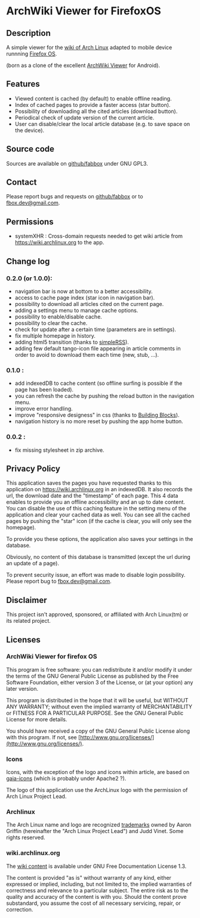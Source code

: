 ArchWiki Viewer for FirefoxOS
=============================

Description
-----------

A simple viewer for the [wiki of Arch Linux](https://wiki.archlinux.org)
adapted to mobile device runnning [Firefox OS](https://developer.mozilla.org/en-US/Firefox_OS).

(born as a clone of the excellent [ArchWiki Viewer](https://github.com/jtmcn/archwiki-viewer) for Android).

Features
--------
* Viewed content is cached (by default) to enable offline reading.
* Index of cached pages to provide a faster access (star button).
* Possibility of downloading all the cited articles (download button).
* Periodical check of update version of the current article.
* User can disable/clear the local article database (e.g. to save space on the device).

Source code
-----------
Sources are available on [github/fabbox](https://github.com/fabbox/ArchWiki-Viewer) under GNU GPL3.

Contact
--------
Please report bugs and requests on [github/fabbox](https://github.com/fabbox/ArchWiki-Viewer)
or to <fbox.dev@gmail.com>.

Permissions
-----------

* systemXHR : Cross-domain requests needed to get wiki article from
  https://wiki.archlinux.org to the app.

Change log
----------

### 0.2.0 (or 1.0.0):

* navigation bar is now at bottom to a better accessibility.
* access to cache page index (star icon in navigation bar).
* possibility to download all articles cited on the current page.
* adding a settings menu to manage cache options.
* possibility to enable/disable cache.
* possibility to clear the cache.
* check for update after a certain time (parameters are in settings).
* fix multiple homepage in history.
* adding html5 transition (thanks to [simpleRSS](http://simpleress.user1.be/)).
* adding few default tango-icon file appearing in article comments in order to avoid to download them each time (new, stub, ...).

### 0.1.0 :

* add indexedDB to cache content (so offline surfing is possible if the page has been loaded).
* you can refresh the cache by pushing the reload button in the navigation menu.
* improve error handling.
* improve "responsive designess" in css (thanks to [Building Blocks](http://buildingfirefoxos.com)).
* navigation history is no more reset by pushing the app home button.

### 0.0.2 :

* fix missing stylesheet in zip archive.


Privacy Policy
--------------

This application saves the pages you have requested thanks to this application
on https://wiki.archlinux.org in an indexedDB.
It also records the url, the download date and the "timestamp" of each page.
This 4 data enables to provide you an offline accessibility
and an up to date content. You can disable the use of this caching feature in
the setting menu of the application and clear your cached data as well.
You can see all the cached pages by pushing the "star" icon (if the cache is
clear, you will only see the homepage).

To provide you these options, the application also saves your settings in the
database.

Obviously, no content of this database is transmitted (except the url during an
update of a page).

To prevent security issue, an effort was made to disable login possibility.
Please report bug to fbox.dev@gmail.com.

Disclaimer
----------

This project isn't approved, sponsored, or affiliated with Arch Linux(tm) or
its related project.


Licenses
--------

### ArchWiki Viewer for firefox OS

This program is free software: you can redistribute it and/or modify
it under the terms of the GNU General Public License as published by
the Free Software Foundation, either version 3 of the License, or
(at your option) any later version.

This program is distributed in the hope that it will be useful,
but WITHOUT ANY WARRANTY; without even the implied warranty of
MERCHANTABILITY or FITNESS FOR A PARTICULAR PURPOSE. See the
GNU General Public License for more details.

You should have received a copy of the GNU General Public License
along with this program.  If not, see [http://www.gnu.org/licenses/](http://www.gnu.org/licenses/).

### Icons
Icons, with the exception of the logo and icons within article, are based on
[gaia-icons](https://github.com/gaia-components/gaia-icons) (which is probably
under Apache2 ?).

The logo of this application use the ArchLinux logo with the permission of Arch
Linux Project Lead.

### Archlinux

The Arch Linux name and logo are recognized
[trademarks](https://wiki.archlinux.org/index.php/DeveloperWiki:TrademarkPolicy")
 owned by Aaron Griffin (hereinafter the "Arch Linux Project Lead") and Judd Vinet.
Some rights reserved.


### wiki.archlinux.org
The [wiki content](https://wiki.archlinux.org/index.php/ArchWiki:Privacy_policy) 
is available under GNU Free Documentation License 1.3.

The content is provided "as is" without warranty of any kind, either expressed or 
implied, including, but not limited to, the implied warranties of correctness and 
relevance to a particular subject. The entire risk as to the quality and accuracy 
of the content is with you. Should the content prove substandard, you assume the
cost of all necessary servicing, repair, or correction.
